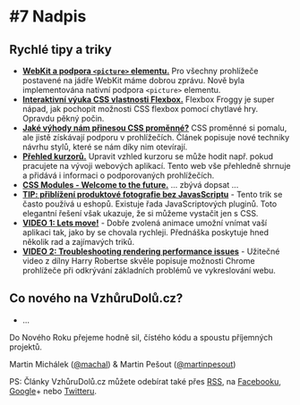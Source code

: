 # #7 Nadpis

## Rychlé tipy a triky

- **[WebKit a podpora `<picture>` elementu.](https://twitter.com/webkit/status/672430609491431425?s=09)** Pro všechny prohlížeče postavené na jádře WebKit máme dobrou zprávu. Nově byla implementována nativní podpora `<picture>` elementu.
- **[Interaktivní výuka CSS vlastnosti Flexbox.](http://flexboxfroggy.com/)** Flexbox Froggy je super nápad, jak pochopit možnosti CSS flexbox pomocí chytlavé hry. Opravdu pěkný počin.
- **[Jaké výhody nám přinesou CSS proměnné?](http://philipwalton.com/articles/why-im-excited-about-native-css-variables/)** CSS proměnné si pomalu, ale jistě získávají podporu v prohlížečích. Článek popisuje nové techniky návrhu stylů, které se nám díky nim otevírají.
- **[Přehled kurzorů.](http://css-cursor.techstream.org/)** Upravit vzhled kurzoru se může hodit např. pokud pracujete na vývoji webových aplikací. Tento web vše přehledně shrnuje a přidává i informaci o podporovaných prohlížečích.
- **[CSS Modules - Welcome to the future.](http://glenmaddern.com/articles/css-modules)** ... zbývá dopsat ...
- **[TIP: přiblížení produktové fotografie bez JavasScriptu](https://medium.com/@mjtweaver/css-product-magnification-without-javascript-497ab5932419#.2ktu9wese)** - Tento trik se často používá u eshopů. Existuje řada JavaScriptových pluginů. Toto elegantní řešení však ukazuje, že si můžeme vystačit jen s CSS.
- **[VIDEO 1: Lets move!](https://www.youtube.com/watch?v=J6wUmQDQBkw)** - Dobře zvolená animace umožní vnímat vaší aplikaci tak, jako by se chovala rychleji. Přednáška poskytuje hned několik rad a zajímavých triků.
- **[VIDEO 2: Troubleshooting rendering performance issues](https://www.youtube.com/watch?v=2vFrZXWiwIc)** - Užitečné video z dílny Harry Robertse skvěle popisuje možnosti Chrome prohlížeče při odkrývání základních problémů ve vykreslování webu.


## Co nového na VzhůruDolů.cz?

- ...

Do Nového Roku přejeme hodně sil, čístého kódu a spoustu příjemných projektů.

Martin Michálek ([@machal](http://www.twitter.com/machal)) & Martin Pešout ([@martinpesout](http://www.twitter.com/martinpesout))

PS: Články VzhůruDolů.cz můžete odebírat také přes [RSS](http://www.vzhurudolu.cz/rss), na [Facebooku](https://www.facebook.com/VzhuruDolu), [Google](https://plus.google.com/b/109221560773963108322/+VzhurudoluCz/posts)+ nebo [Twitteru](http://www.twitter.com/vzhurudolu).
